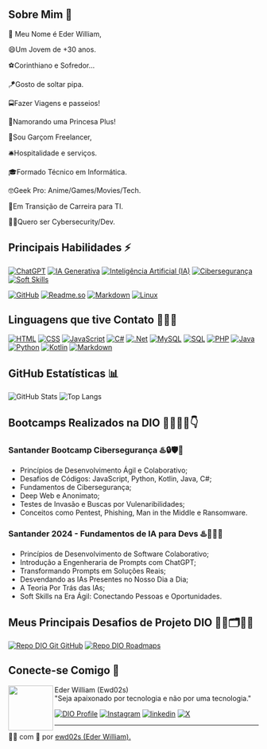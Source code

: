 ## Sobre Mim 💬
👋 Meu Nome é Eder William,

😄Um Jovem de +30 anos.

⚽Corinthiano e Sofredor...

🪁Gosto de soltar pipa.

🚍Fazer Viagens e passeios!

💍Namorando uma Princesa Plus!

🤵Sou Garçom Freelancer,

🛎️Hospitalidade e serviços.

🎓Formado Técnico em Informática.

🤓Geek Pro: Anime/Games/Movies/Tech.

🌱Em Transição de Carreira para TI.

👨‍💻Quero ser Cybersecurity/Dev.

## Principais Habilidades ⚡
[![ChatGPT](https://img.shields.io/badge/ChatGPT-000?style=for-the-badge&logo=OpenAI)](https://openai.com/chatgpt/)
[![IA Generativa](https://img.shields.io/badge/IA%20Generativa-000?style=for-the-badge&logo=GenerativeAI)]()
[![Inteligência Artificial (IA)](https://img.shields.io/badge/Inteligência%20Artificial-000?style=for-the-badge&logo=AI)]()
[![Cibersegurança](https://img.shields.io/badge/Cibersegurança-000?style=for-the-badge&logo=cybersecurity)]()
[![Soft Skills](https://img.shields.io/badge/Soft%20Skill-000?style=for-the-badge&logo=Soft%20Skill)]()

[![GitHub](https://img.shields.io/badge/GitHub-000?style=for-the-badge&logo=github)](https://docs.github.com/)
[![Readme.so](https://img.shields.io/badge/Readme-000?style=for-the-badge&logo=Readme)](https://readme.so/pt)
[![Markdown](https://img.shields.io/badge/Markdown-000?style=for-the-badge&logo=Markdown)](https://www.markdownguide.org/)
[![Linux](https://img.shields.io/badge/Linux-000?style=for-the-badge&logo=Linux)](https://www.linux.org/)

## Linguagens que tive Contato 👨🏾‍💻
[![HTML](https://img.shields.io/badge/HTML-000?style=for-the-badge&logo=HTML5)](https://developer.mozilla.org/pt-BR/docs/Web/HTML)
[![CSS](https://img.shields.io/badge/CSS-000?style=for-the-badge&logo=CSS3)](https://developer.mozilla.org/pt-BR/docs/Web/CSS)
[![JavaScript](https://img.shields.io/badge/JavaScript-000?style=for-the-badge&logo=JavaScript)](https://developer.mozilla.org/pt-BR/docs/Web/JavaScript)
[![C#](https://img.shields.io/badge/C%23-000?style=for-the-badge&logo=c-sharp)](https://learn.microsoft.com/pt-br/dotnet/csharp/)
[![.Net](https://img.shields.io/badge/.Net-000?style=for-the-badge&logo=DotNet)](https://developer.mozilla.org/pt-BR/docs/Web/JavaScript)
[![MySQL](https://img.shields.io/badge/MySQL-000?style=for-the-badge&logo=MySQL)](https://www.python.org/)
[![SQL](https://img.shields.io/badge/SQL-000?style=for-the-badge&logo=SQL)](https://kotlinlang.org/)
[![PHP](https://img.shields.io/badge/PHP-000?style=for-the-badge&logo=PHP)](https://www.php.net/)
[![Java](https://img.shields.io/badge/java-%23000?style=for-the-badge&logo=openjdk)](https://www.java.com/pt-BR/download/manual.jsp)
[![Python](https://img.shields.io/badge/Python-000?style=for-the-badge&logo=Python)](https://www.python.org/)
[![Kotlin](https://img.shields.io/badge/Kotlin-000?style=for-the-badge&logo=Kotlin)](https://kotlinlang.org/)
[![Markdown](https://img.shields.io/badge/Markdown-000?style=for-the-badge&logo=Markdown)](https://www.markdownguide.org/)

## GitHub Estatísticas 📊
![GitHub Stats](https://github-readme-stats.vercel.app/api?username=ewd02s&theme=transparent&bg_color=000&border_color=30A3DC&show_icons=true&icon_color=30A3DC&title_color=E94D5F&text_color=FFF)
![Top Langs](https://github-readme-stats-git-masterrstaa-rickstaa.vercel.app/api/top-langs/?username=ewd02s&layout=compact&bg_color=000&border_color=30A3DC&title_color=E94D5F&text_color=FFF)

## Bootcamps Realizados na DIO 🧑‍💻👨‍💻👇
### Santander Bootcamp Cibersegurança ♨️🔒🛡🐧
- Princípios de Desenvolvimento Ágil e Colaborativo;
- Desafios de Códigos: JavaScript, Python, Kotlin, Java, C#;
- Fundamentos de Cibersegurança;
- Deep Web e Anonimato; 
- Testes de Invasão e Buscas por Vulenaribilidades;
- Conceitos como Pentest, Phishing, Man in the Middle e Ransomware.

### Santander 2024 - Fundamentos de IA para Devs ♨️🤖👨‍💻
- Princípios de Desenvolvimento de Software Colaborativo;
- Introdução a Engenheraria de Prompts com ChatGPT;
- Transformando Prompts em Soluções Reais;
- Desvendando as IAs Presentes no Nosso Dia a Dia;
- A Teoria Por Trás das IAs;
- Soft Skills na Era Ágil: Conectando Pessoas e Oportunidades.

## Meus Principais Desafios de Projeto DIO 🧑‍💻🗂👨‍💻
[![Repo DIO Git GitHub](https://github-readme-stats.vercel.app/api/pin/?username=elidianaandrade&repo=dio-lab-open-source&bg_color=000&border_color=30A3DC&show_icons=true&icon_color=30A3DC&title_color=E94D5F&text_color=FFF)](https://github.com/elidianaandrade/dio-lab-open-source)
[![Repo DIO Roadmaps](https://github-readme-stats.vercel.app/api/pin/?username=digitalinnovationone&repo=roadmaps&bg_color=000&border_color=30A3DC&show_icons=true&icon_color=30A3DC&title_color=E94D5F&text_color=FFF)](https://github.com/digitalinnovationone/roadmaps)

## Conecte-se Comigo 📲

<p>
    <img 
      align=left 
      margin=15 
      width=90 
      src="https://avatars.githubusercontent.com/u/93952508?v=4"
    />
Eder William (Ewd02s)<br>
"Seja apaixonado por tecnologia e não por uma tecnologia."

[![DIO Profile](https://img.shields.io/badge/Perfil%20na%20DIO-000?style=for-the-badge)](https://web.dio.me/users/Ewd02s/)
[![Instagram](https://img.shields.io/badge/instagram-000?style=for-the-badge&logo=instagram)](https://www.instagram.com/ewd02s/)
[![linkedin](https://img.shields.io/badge/linkedin-000?style=for-the-badge&logo=linkedin)](https://www.linkedin.com/in/ewd02s/)
[![X](https://img.shields.io/badge/Twitter-000?style=for-the-badge&logo=X)](https://twitter.com/ewd02s)

---

👨‍💻 com 💜 por [ewd02s (Eder William).](https://github.com/ewd02s)

